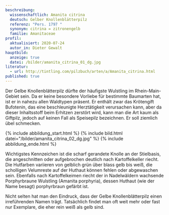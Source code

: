```yaml
---
beschreibung:
  wissenschaftlich: Amanita citrina
  deutsch: Gelber Knollenblätterpilz
  referenz: "Pers. 1797 "
  synonym: citrina = zitronengelb
  familie: Amanitaceae
profil:
  aktualisiert: 2020-07-24
  autor_in: Dieter Gewalt
hauptbild:
  anzeige: true
  datei: /bilder/amanita_citrina_01_dg.jpg
literatur:
  - url: http://tintling.com/pilzbuch/arten/a/Amanita_citrina.html
published: true
---
```


Der Gelbe Knollenblätterpilz dürfte der häufigste Wulstling im Rhein-Main-Gebiet sein. Da er keine besondere Vorliebe für bestimmte Baumarten hat, ist er in nahezu allen Waldtypen präsent. Er enthält zwar das Krötengift Bufotenin, das eine beschleunigte Herztätigkeit verursachen kann, aber da dieser Inhaltsstoff beim Erhitzen zerstört wird, kann man die Art kaum als Giftpilz, jedoch auf keinen Fall als Speisepilz bezeichnen. Er soll ziemlich übel schmecken.

{% include abbildung_start.html %}
{% include bild.html datei="/bilder/amanita_citrina_02_dg.jpg" %}
{% include abbildung_ende.html %}

Wichtigstes Kennzeichen ist die scharf gerandete Knolle an der Stielbasis, die angeschnitten oder aufgebrochen deutlich nach Kartoffelkeller riecht. Die Hutfarben variieren von gelblich grün über blass gelb bis weiß, die scholligen Velumreste auf der Huthaut können fehlen oder abgewaschen sein. Ebenfalls nach Kartoffelkeimen riecht der in Nadelwäldern wachsende Porphyrbraune Wulstling (Amanita porphyria), dessen Huthaut (wie der Name besagt) porphyrbraun gefärbt ist.

Nicht selten hat man den Eindruck, dass der Gelbe Knollenblätterpilz einen irreführenden Namen trägt. Tatsächlich findet man oft weit mehr oder fast nur Exemplare, die eher rein weiß als gelb sind.
